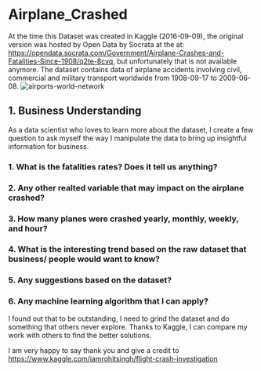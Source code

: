# Airplane_Crashed

At the time this Dataset was created in Kaggle (2016-09-09), the original version was hosted by Open Data by Socrata at the at: https://opendata.socrata.com/Government/Airplane-Crashes-and-Fatalities-Since-1908/q2te-8cvq, but unfortunately that is not available anymore. The dataset contains data of airplane accidents involving civil, commercial and military transport worldwide from 1908-09-17 to 2009-06-08.
![airports-world-network](https://user-images.githubusercontent.com/63126292/100527674-00053d00-319a-11eb-8c97-93025d1dc632.png)

## 1. Business Understanding
As a data scientist who loves to learn more about the dataset, I create a few question to ask myself the way I manipulate the data to bring up insightful information for business.

### 1. What is the fatalities rates? Does it tell us anything?
### 2. Any other realted variable that may impact on the airplane crashed?
### 3. How many planes were crashed yearly, monthly, weekly, and hour?
### 4. What is the interesting trend based on the raw dataset that business/ people would want to know?
### 5. Any suggestions based on the dataset?
### 6. Any machine learning algorithm that I can apply?

I found out that to be outstanding, I need to grind the dataset and do something that others never explore. Thanks to Kaggle, I can compare my work with others to find the better solutions.

I am very happy to say thank you and give a credit to https://www.kaggle.com/iamrohitsingh/flight-crash-investigation
